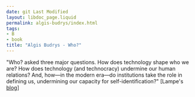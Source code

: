 ```yaml
---
date: git Last Modified
layout: libdoc_page.liquid
permalink: algis-budrys/index.html
tags:
- B
- book
title: "Algis Budrys - Who?"
---
```


"Who? asked three major questions. How does  technology shape who we are? How does technology (and technocracy) undermine our  human relations? And, how—in the modern era—do institutions take the role in  defining us, undermining our capacity for self-identification?" [Lampe's <a href="http://tashqueedagg.wordpress.com/2013/02/02/algis-budrys-who-1958/"> blog</a>]